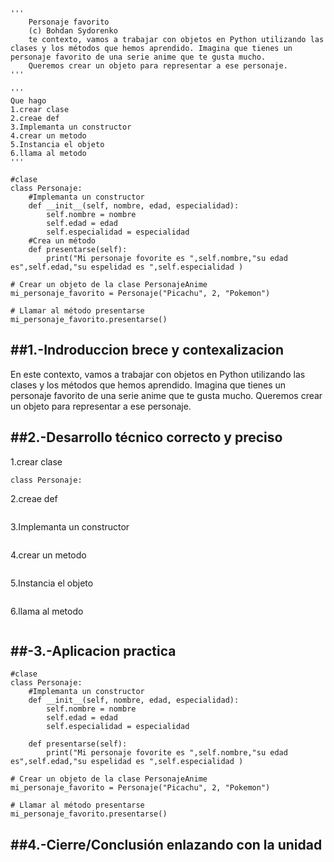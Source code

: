 ```
'''
    Personaje favorito
    (c) Bohdan Sydorenko
    te contexto, vamos a trabajar con objetos en Python utilizando las clases y los métodos que hemos aprendido. Imagina que tienes un personaje favorito de una serie anime que te gusta mucho. 
    Queremos crear un objeto para representar a ese personaje.
'''

'''
Que hago
1.crear clase  
2.creae def 
3.Implemanta un constructor
4.crear un metodo 
5.Instancia el objeto
6.llama al metodo
'''

#clase
class Personaje:
    #Implemanta un constructor
    def __init__(self, nombre, edad, especialidad):
        self.nombre = nombre
        self.edad = edad
        self.especialidad = especialidad
    #Crea un método 
    def presentarse(self):
        print("Mi personaje fovorite es ",self.nombre,"su edad es",self.edad,"su espelidad es ",self.especialidad )

# Crear un objeto de la clase PersonajeAnime
mi_personaje_favorito = Personaje("Picachu", 2, "Pokemon")

# Llamar al método presentarse
mi_personaje_favorito.presentarse()
```
##1.-Indroduccion brece y contexalizacion
---
En este contexto, vamos a trabajar con objetos en Python utilizando las clases y los métodos que hemos aprendido. Imagina que tienes un personaje favorito de una serie anime que te gusta mucho. Queremos crear un objeto para representar a ese personaje.



##2.-Desarrollo técnico correcto y preciso
---
1.crear clase  
```
class Personaje:
```

2.creae def 
```
```
3.Implemanta un constructor
```
```
4.crear un metodo 
```
```
5.Instancia el objeto
```
```
6.llama al metodo
```
```

##-3.-Aplicacion practica
---
```
#clase
class Personaje:
    #Implemanta un constructor
    def __init__(self, nombre, edad, especialidad):
        self.nombre = nombre
        self.edad = edad
        self.especialidad = especialidad

    def presentarse(self):
        print("Mi personaje fovorite es ",self.nombre,"su edad es",self.edad,"su espelidad es ",self.especialidad )

# Crear un objeto de la clase PersonajeAnime
mi_personaje_favorito = Personaje("Picachu", 2, "Pokemon")

# Llamar al método presentarse
mi_personaje_favorito.presentarse()
```

##4.-Cierre/Conclusión enlazando con la unidad
---
